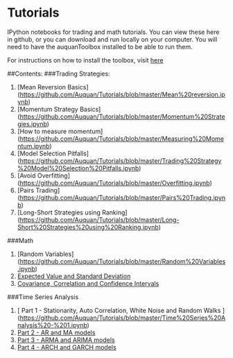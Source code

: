 # Tutorials
IPython notebooks for trading and math tutorials. 
You can view these here in github, or you can download and run locally on your computer. 
You will need to have the auquanToolbox installed to be able to run them.

For instructions on how to install the toolbox, visit [here](https://github.com/Auquan/auquan-toolbox-python)

##Contents:
###Trading Strategies:
1. [Mean Reversion Basics] (https://github.com/Auquan/Tutorials/blob/master/Mean%20reversion.ipynb)
2. [Momentum Strategy Basics] (https://github.com/Auquan/Tutorials/blob/master/Momentum%20Strategies.ipynb)
3. [How to measure momentum] (https://github.com/Auquan/Tutorials/blob/master/Measuring%20Momentum.ipynb) 
4. [Model Selection Pitfalls] (https://github.com/Auquan/Tutorials/blob/master/Trading%20Strategy%20Model%20Selection%20Pitfalls.ipynb)
5. [Avoid Overfitting] (https://github.com/Auquan/Tutorials/blob/master/Overfitting.ipynb)
6. [Pairs Trading] (https://github.com/Auquan/Tutorials/blob/master/Pairs%20Trading.ipynb)
7. [Long-Short Strategies using Ranking] (https://github.com/Auquan/Tutorials/blob/master/Long-Short%20Strategies%20using%20Ranking.ipynb)

###Math
1. [Random Variables] (https://github.com/Auquan/Tutorials/blob/master/Random%20Variables.ipynb)
2. [Expected Value and Standard Deviation](https://github.com/Auquan/Tutorials/blob/master/Expected%20Value%20and%20Standard%20Deviation.ipynb)
3. [Covariance, Correlation and Confidence Intervals](https://github.com/Auquan/Tutorials/blob/master/Covariance%2C%20Correlation%20and%20Confidence%20Intervals.ipynb)

###Time Series Analysis
1. [ Part 1 - Stationarity, Auto Correlation, White Noise and Random Walks ] (https://github.com/Auquan/Tutorials/blob/master/Time%20Series%20Analysis%20-%201.ipynb)
2. [ Part 2 - AR and MA models ](https://github.com/Auquan/Tutorials/blob/master/Time%20Series%20Analysis%20-%202.ipynb)
3. [ Part 3 - ARMA and ARIMA models ](https://github.com/Auquan/Tutorials/blob/master/Time%20Series%20Analysis%20-%203.ipynb)
4. [ Part 4 - ARCH and GARCH models ](https://github.com/Auquan/Tutorials/blob/master/Time%20Series%20Analysis%20-%204.ipynb)

